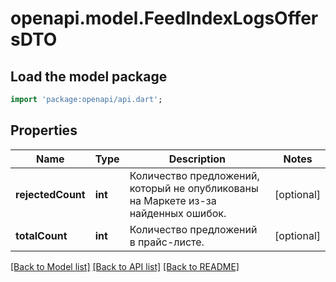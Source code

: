 # openapi.model.FeedIndexLogsOffersDTO

## Load the model package
```dart
import 'package:openapi/api.dart';
```

## Properties
Name | Type | Description | Notes
------------ | ------------- | ------------- | -------------
**rejectedCount** | **int** | Количество предложений, который не опубликованы на Маркете из-за найденных ошибок. | [optional] 
**totalCount** | **int** | Количество предложений в прайс-листе. | [optional] 

[[Back to Model list]](../README.md#documentation-for-models) [[Back to API list]](../README.md#documentation-for-api-endpoints) [[Back to README]](../README.md)


